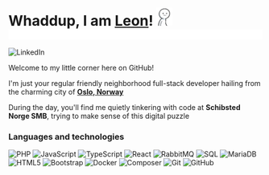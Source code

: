 <h1 style="border: none; margin-bottom: 0;">Whaddup, I am <a href="https://github.com/LeonBerner" target="_blank">Leon</a>! <img src="./gifs/person-finger-guns.gif" width="32"></h1>

<img src="./gifs/rainbow-line.gif" height="20" width="100%">

![LinkedIn](https://img.shields.io/badge/-LinkedIn-0e76a8?&logo=LinkedIn&style=plastic)

Welcome to my little corner here on GitHub!

I'm just your regular friendly neighborhood full-stack developer hailing from the charming city of **[Oslo, Norway](https://maps.app.goo.gl/95ZW4F5bALLebRMm9)**

During the day, you'll find me quietly tinkering with code at **Schibsted Norge SMB**, trying to make sense of this digital puzzle

### Languages and technologies
![PHP](https://img.shields.io/badge/-PHP-000?&logo=php&style=plastic)
![JavaScript](https://img.shields.io/badge/-JavaScript-000?&logo=JavaScript&style=plastic)
![TypeScript](https://img.shields.io/badge/-TypeScript-000?&logo=TypeScript&style=plastic)
![React](https://img.shields.io/badge/-React-000?&logo=React&style=plastic)
![RabbitMQ](https://img.shields.io/badge/-RabbitMQ-000?&logo=RabbitMQ&style=plastic)
![SQL](https://img.shields.io/badge/-SQL-000?&logo=MySQL&style=plastic)
![MariaDB](https://img.shields.io/badge/-MariaDB-000?&logo=mariadb&style=plastic)
![HTML5](https://img.shields.io/badge/-HTML5-000?&logo=html5&style=plastic)
![Bootstrap](https://img.shields.io/badge/-Bootstrap-000?&logo=bootstrap&style=plastic)
![Docker](https://img.shields.io/badge/-Docker-000?&logo=Docker&style=plastic)
![Composer](https://img.shields.io/badge/-Composer-000?&logo=Composer&style=plastic)
![Git](https://img.shields.io/badge/-Git-000?&logo=Git&style=plastic)
![GitHub](https://img.shields.io/badge/-GitHub-000?&logo=GitHub&style=plastic)
